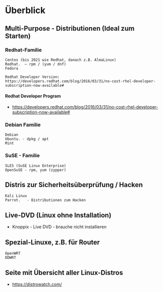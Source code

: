 # Überblick 

## Multi-Purpose - Distributionen (Ideal zum Starten) 

### Redhat-Familie 

```
Centos (bis 2021 wie Redhat, danach z.B. AlmaLinux)
Redhat.  — rpm / (yum / dnf) 
Fedora 

Redhat Developer Version: https://developers.redhat.com/blog/2016/03/31/no-cost-rhel-developer-subscription-now-available#

```
#### Redhat Developer Program

  * https://developers.redhat.com/blog/2016/03/31/no-cost-rhel-developer-subscription-now-available#


### Debian Familie 

```
Debian 
Ubuntu. - dpkg / apt
Mint 
```

### SuSE - Familie 

```
SLES (SuSE Linux Enterprise)
OpenSuSE - rpm, yum (zypper)  

```

## Distris zur Sicherheitsüberprüfung / Hacken 

```
Kali Linux
Parrot.   - Distributionen zum Hacken 
```

## Live-DVD (Linux ohne Installation) 

  * Knoppix - Live DVD - brauche nicht installieren 


## Spezial-Linuxe, z.B. für Router 

```
OpenWRT 
DDWRT
```

## Seite mit Übersicht aller Linux-Distros 

  * https://distrowatch.com/
